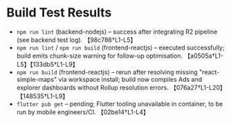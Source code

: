 # Build Test Results

- `npm run lint` (backend-nodejs) – success after integrating R2 pipeline (see backend test log). 【98c788†L1-L5】
- `npm run lint` / `npm run build` (frontend-reactjs) – executed successfully; build emits chunk-size warning for follow-up optimisation. 【a0505a†L1-L5】【133db5†L1-L9】
- `npm run build` (frontend-reactjs) – rerun after resolving missing "react-simple-maps" via workspace install; build now compiles Ads and explorer dashboards without Rollup resolution errors. 【076a27†L1-L20】【148535†L1-L9】
- `flutter pub get` – pending; Flutter tooling unavailable in container, to be run by mobile engineers/CI. 【02be14†L1-L4】
